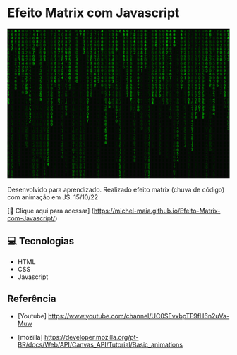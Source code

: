# Efeito Matrix com Javascript

![preview](./.github/preview.png)


Desenvolvido para aprendizado. Realizado efeito matrix (chuva de código) com animação em JS. 15/10/22


[🔗 Clique aqui para acessar] (https://michel-maia.github.io/Efeito-Matrix-com-Javascript/)


## 💻 Tecnologias

- HTML
- CSS
- Javascript



## Referência

- [Youtube] https://www.youtube.com/channel/UC0SEvxbpTF9fH6n2uVa-Muw

- [mozilla] https://developer.mozilla.org/pt-BR/docs/Web/API/Canvas_API/Tutorial/Basic_animations




